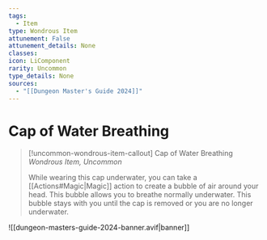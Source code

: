 ```yaml
---
tags:
  - Item
type: Wondrous Item
attunement: False
attunement_details: None
classes:
icon: LiComponent
rarity: Uncommon
type_details: None
sources: 
  - "[[Dungeon Master's Guide 2024]]"
---
```

# Cap of Water Breathing
>[!uncommon-wondrous-item-callout] Cap of Water Breathing
>_Wondrous Item, Uncommon_
>
>While wearing this cap underwater, you can take a [[Actions#Magic\|Magic]] action to create a bubble of air around your head. This bubble allows you to breathe normally underwater. This bubble stays with you until the cap is removed or you are no longer underwater.
>


![[dungeon-masters-guide-2024-banner.avif|banner]]